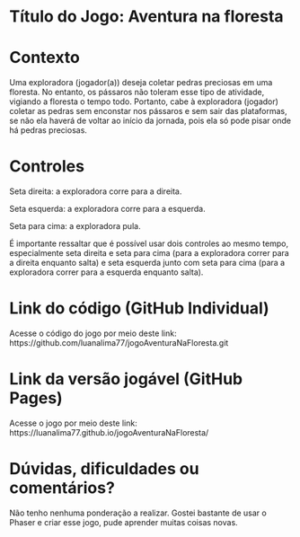 <h1>Título do Jogo: Aventura na floresta</h1>

<h1>Contexto</h1>
<p>Uma exploradora (jogador(a)) deseja coletar pedras preciosas em uma floresta. No entanto, os pássaros não toleram esse tipo de atividade, vigiando a floresta o tempo todo. Portanto, cabe à exploradora (jogador) coletar as pedras sem enconstar nos pássaros e sem sair das plataformas, se não ela haverá de voltar ao início da jornada, pois ela só pode pisar onde há pedras preciosas.</p>

<h1>Controles</h1>
<p>Seta direita: a exploradora corre para a direita.</p>
<p>Seta esquerda: a exploradora corre para a esquerda.</p>
<p>Seta para cima: a exploradora pula.</p>
<p>É importante ressaltar que é possível usar dois controles ao mesmo tempo, especialmente seta direita e seta para cima (para a exploradora correr para a direita enquanto salta) e seta esquerda junto com seta para cima (para a exploradora correr para a esquerda enquanto salta).</p>

<h1>Link do código (GitHub Individual)</h1>
Acesse o código do jogo por meio deste link: https://github.com/luanalima77/jogoAventuraNaFloresta.git

<h1>Link da versão jogável (GitHub Pages)</h1>
Acesse o jogo por meio deste link: https://luanalima77.github.io/jogoAventuraNaFloresta/

<h1>Dúvidas, dificuldades ou comentários?</h1>
<p>Não tenho nenhuma ponderação a realizar. Gostei bastante de usar o Phaser e criar esse jogo, pude aprender muitas coisas novas.</p>
